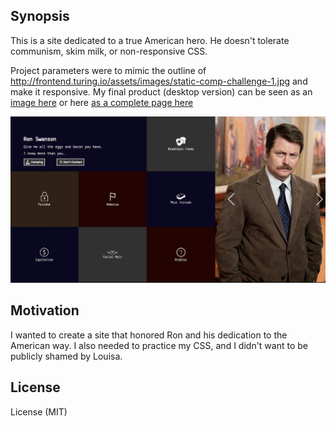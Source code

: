 ## Synopsis

This is a site dedicated to a true American hero.  He doesn't tolerate communism, skim milk, or non-responsive CSS.

Project parameters were to mimic the outline of http://frontend.turing.io/assets/images/static-comp-challenge-1.jpg
and make it responsive.  My final product (desktop version) can be seen as an [image here](http://imgur.com/a/0LaVL) or  here [as a complete page here](https://johnbinning.github.io/jb-static-comp1/ )

![Image](images/9zOfSHs.jpg)

## Motivation

I wanted to create a site that honored Ron and his dedication to the American way.
I also needed to practice my CSS, and I didn't want to be publicly shamed by Louisa.



## License

License (MIT)
